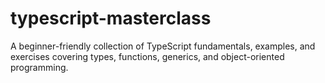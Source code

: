 # typescript-masterclass
A beginner-friendly collection of TypeScript fundamentals, examples, and exercises covering types, functions, generics, and object-oriented programming.
